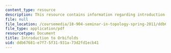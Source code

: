 ```yaml
---
content_type: resource
description: This resource contains information regarding introduction to orbifolds.
file: null
file_location: /coursemedia/18-904-seminar-in-topology-spring-2011/ddb67681e7f75f31931a73d2fd1ecb41_MIT18_904S11_finlOrbifolds.pdf
file_type: application/pdf
resourcetype: Document
title: Introduction to Orbifolds
uid: ddb67681-e7f7-5f31-931a-73d2fd1ecb41
---
```

